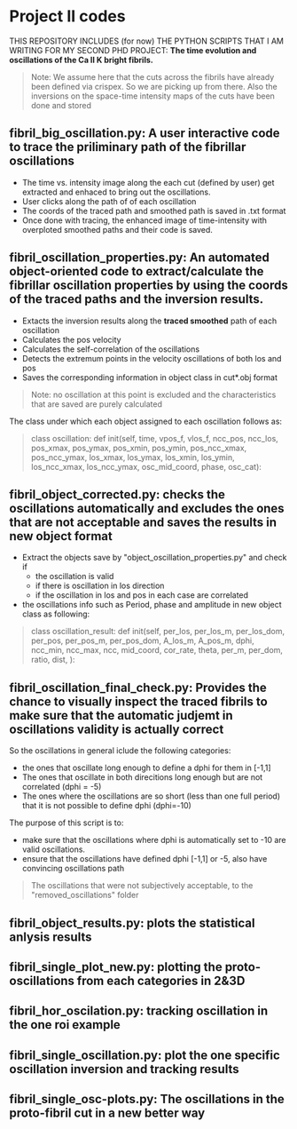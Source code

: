 # Project II codes
THIS REPOSITORY INCLUDES (for now) THE PYTHON SCRIPTS THAT I AM WRITING FOR MY SECOND PHD PROJECT: **The time evolution and oscillations of the Ca II K bright fibrils.**

>Note: We assume here that the cuts across the fibrils have already been defined via crispex. So we are picking up from there. Also the inversions on the space-time intensity maps of the cuts have been done and stored

## fibril_big_oscillation.py: A user interactive code to trace the priliminary path of the fibrillar oscillations
- The time vs. intensity image along the each cut (defined by user) get extracted and enhaced to bring out the oscillations.
- User clicks along the path of of each oscillation
- The coords of the traced path and smoothed path is saved in .txt format
- Once done with tracing, the enhanced image of time-intensity with overploted smoothed paths and their code is saved.

## fibril_oscillation_properties.py: An automated object-oriented code to extract/calculate the fibrillar oscillation properties by using the coords of the traced paths and the inversion results.
- Extacts the inversion results along the **traced smoothed** path of each oscillation
- Calculates the pos velocity
- Calculates the self-correlation of the oscillations
- Detects the extremum points in the velocity oscillations of both los and pos
- Saves the corresponding information in object class in cut*.obj format
> Note: no oscillation at this point is excluded and the characteristics that are saved are purely calculated

The class under which each object assigned to each oscillation follows as:
>class oscillation:
    def init(self, time, vpos_f, vlos_f, ncc_pos, ncc_los, pos_xmax, pos_ymax, pos_xmin, pos_ymin, pos_ncc_xmax, pos_ncc_ymax, los_xmax, los_ymax, los_xmin, los_ymin, los_ncc_xmax, los_ncc_ymax, osc_mid_coord, phase, osc_cat):

## fibril_object_corrected.py: checks the oscillations automatically and excludes the ones that are not acceptable and saves the results in new object format
- Extract the objects save by "object_oscillation_properties.py" and check if
   - the oscillation is valid
   - if there is oscillation in los direction
   - if the oscillation in los and pos in each case are correlated
- the oscillations info such as Period, phase and amplitude in new object class as following:
>class oscillation_result:
    def init(self,
                 per_los,
                 per_los_m,
                 per_los_dom,
                 per_pos,
                 per_pos_m,
                 per_pos_dom,
                 A_los_m,
                 A_pos_m,
                 dphi,
                 ncc_min,
                 ncc_max,
                 ncc,
                 mid_coord,
                 cor_rate,
                 theta,
                 per_m,
                 per_dom,
                 ratio,
                 dist,
                 ):

## fibril_oscillation_final_check.py: Provides the chance to visually inspect the traced fibrils to make sure that the automatic judjemt in oscillations validity is actually correct
So the oscillations in general iclude the following categories:
- the ones that oscillate long enough to define a dphi for them in [-1,1]
- The ones that oscillate in both direcitions long enough but are not correlated (dphi = -5)
- The ones where the oscillations are so short (less than one full period) that it is not possible to define dphi (dphi=-10)

The purpose of this script is to:
- make sure that the oscillations where dphi is automatically set to -10 are valid oscillations.
- ensure that the oscillations have defined dphi [-1,1] or -5, also have convincing oscillations path 
> The oscillations that were not subjectively acceptable, to the "removed_oscillations" folder

## fibril_object_results.py: plots the statistical anlysis results

## fibril_single_plot_new.py: plotting the proto-oscillations from each categories in 2&3D

## fibril_hor_oscilation.py: tracking oscillation in the one roi example

## fibril_single_oscillation.py: plot the one specific oscillation inversion and tracking results

## fibril_single_osc-plots.py: The oscillations in the proto-fibril cut in a new better way